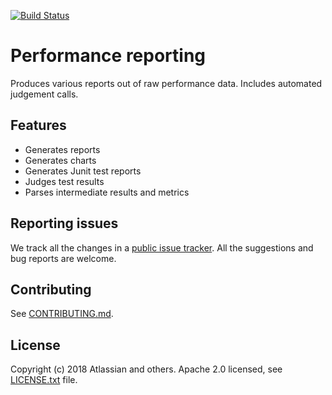 [![Build Status](https://travis-ci.com/atlassian/report.svg?branch=master)](https://travis-ci.com/atlassian/report)

# Performance reporting
Produces various reports out of raw performance data.
Includes automated judgement calls.

## Features

- Generates reports
- Generates charts
- Generates Junit test reports
- Judges test results
- Parses intermediate results and metrics

## Reporting issues

We track all the changes in a [public issue tracker](https://ecosystem.atlassian.net/secure/RapidBoard.jspa?rapidView=457&projectKey=JPERF).
All the suggestions and bug reports are welcome.

## Contributing

See [CONTRIBUTING.md](CONTRIBUTING.md).

## License
Copyright (c) 2018 Atlassian and others.
Apache 2.0 licensed, see [LICENSE.txt](LICENSE.txt) file.